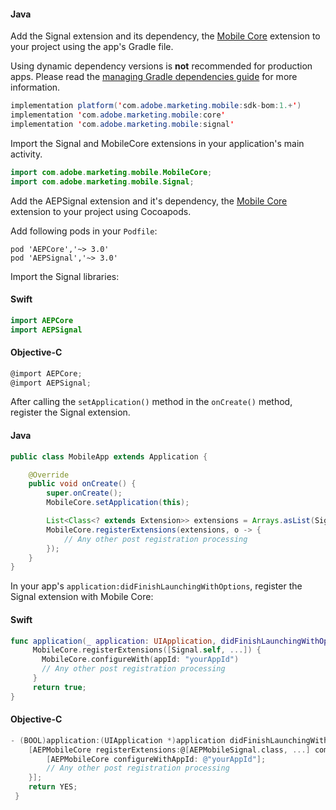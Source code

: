 <Variant platform="android" task="add" repeat="6"/>

#### Java

Add the Signal extension and its dependency, the [Mobile Core](../index.md) extension to your project using the app's Gradle file.

<InlineNestedAlert variant="warning" header="false" iconPosition="left">

Using dynamic dependency versions is **not** recommended for production apps. Please read the [managing Gradle dependencies guide](../../manage-gradle-dependencies.md) for more information. 

</InlineNestedAlert>

```java
implementation platform('com.adobe.marketing.mobile:sdk-bom:1.+')
implementation 'com.adobe.marketing.mobile:core'
implementation 'com.adobe.marketing.mobile:signal'
```

Import the Signal and MobileCore extensions in your application's main activity.


```java
import com.adobe.marketing.mobile.MobileCore;
import com.adobe.marketing.mobile.Signal;
```

<Variant platform="ios" task="add" repeat="8"/>

​Add the AEPSignal extension and it's dependency, the [Mobile Core](../index.md) extension to your project using Cocoapods.

Add following pods in your `Podfile`:

```pod
pod 'AEPCore','~> 3.0'
pod 'AEPSignal','~> 3.0'
```

Import the Signal libraries:

#### Swift

```swift
import AEPCore
import AEPSignal
```

#### Objective-C

```objectivec
@import AEPCore;
@import AEPSignal;
```

<!--- <Variant platform="react-native" task="add" repeat="3"/>

#### JavaScript

Importing the Signal extension:

```jsx
import {ACPSignal} from '@adobe/react-native-acpcore';
```

<Variant platform="flutter" task="add" repeat="3"/>

#### Dart

Importing the Signal extension:

```dart
import 'package:flutter_acpcore/flutter_acpsignal.dart';
``` --->

<Variant platform="android" task="register" repeat="3"/>

After calling the `setApplication()` method in the `onCreate()` method, register the Signal extension.

#### Java

```java
public class MobileApp extends Application {

    @Override
    public void onCreate() {
        super.onCreate();
        MobileCore.setApplication(this);

        List<Class<? extends Extension>> extensions = Arrays.asList(Signal.EXTENSION, ...);
        MobileCore.registerExtensions(extensions, o -> {
            // Any other post registration processing
        });
    }
}
```

<Variant platform="ios" task="register" repeat="5"/>

In your app's `application:didFinishLaunchingWithOptions`, register the Signal extension with Mobile Core:

#### Swift

```swift
func application(_ application: UIApplication, didFinishLaunchingWithOptions launchOptions: [UIApplication.LaunchOptionsKey: Any]?) -> Bool {
     MobileCore.registerExtensions([Signal.self, ...]) {
       MobileCore.configureWith(appId: "yourAppId")
       // Any other post registration processing
     }
     return true;
}
```

#### Objective-C

```objectivec
- (BOOL)application:(UIApplication *)application didFinishLaunchingWithOptions:(NSDictionary *)launchOptions {
    [AEPMobileCore registerExtensions:@[AEPMobileSignal.class, ...] completion:^{
        [AEPMobileCore configureWithAppId: @"yourAppId"];
        // Any other post registration processing
    }];
    return YES;
 }
```

<!--- <Variant platform="react-native" task="register" repeat="2"/>

#### JavaScript

When using React Native, registering Signal with Mobile Core should be done in native code which is shown under the Android and iOS tabs.

<Variant platform="flutter" task="register" repeat="2"/>

#### Dart

When using Flutter, registering Signal with Mobile Core should be done in native code which is shown under the Android and iOS tabs. --->
